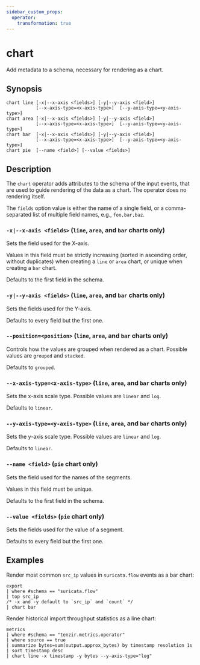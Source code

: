 ```yaml
---
sidebar_custom_props:
  operator:
    transformation: true
---
```


# chart

Add metadata to a schema, necessary for rendering as a chart.

## Synopsis

```
chart line [-x|--x-axis <fields>] [-y|--y-axis <field>]
           [--x-axis-type=<x-axis-type>]  [--y-axis-type=<y-axis-type>]
chart area [-x|--x-axis <fields>] [-y|--y-axis <field>]
           [--x-axis-type=<x-axis-type>]  [--y-axis-type=<y-axis-type>]
chart bar  [-x|--x-axis <fields>] [-y|--y-axis <field>]
           [--x-axis-type=<x-axis-type>]  [--y-axis-type=<y-axis-type>]
chart pie  [--name <field>] [--value <fields>]
```

## Description

The `chart` operator adds attributes to the schema of the input events,
that are used to guide rendering of the data as a chart.
The operator does no rendering itself.

The `fields` option value is either the name of a single field, or a
comma-separated list of multiple field names, e.g., `foo,bar,baz`.

### `-x|--x-axis <fields>` (`line`, `area`, and `bar` charts only)

Sets the field used for the X-axis.

Values in this field must be strictly increasing (sorted in ascending order,
without duplicates) when creating a `line` or `area` chart, or unique when
creating a `bar` chart.

Defaults to the first field in the schema.

### `-y|--y-axis <fields>` (`line`, `area`, and `bar` charts only)

Sets the fields used for the Y-axis.

Defaults to every field but the first one.

### `--position=<position>` (`line`, `area`, and `bar` charts only)

Controls how the values are grouped when rendered as a chart.
Possible values are `grouped` and `stacked`.

Defaults to `grouped`.

### `--x-axis-type=<x-axis-type>` (`line`, `area`, and `bar` charts only)

Sets the x-axis scale type.
Possible values are `linear` and `log`.

Defaults to `linear`.

### `--y-axis-type=<y-axis-type>` (`line`, `area`, and `bar` charts only)

Sets the y-axis scale type.
Possible values are `linear` and `log`.

Defaults to `linear`.

### `--name <field>` (`pie` chart only)

Sets the field used for the names of the segments.

Values in this field must be unique.

Defaults to the first field in the schema.

### `--value <fields>` (`pie` chart only)

Sets the fields used for the value of a segment.

Defaults to every field but the first one.

## Examples

Render most common `src_ip` values in `suricata.flow` events as a bar chart:

```
export
| where #schema == "suricata.flow"
| top src_ip
/* -x and -y default to `src_ip` and `count` */
| chart bar
```

Render historical import throughput statistics as a line chart:

```
metrics
| where #schema == "tenzir.metrics.operator"
| where source == true
| summarize bytes=sum(output.approx_bytes) by timestamp resolution 1s
| sort timestamp desc
| chart line -x timestamp -y bytes --y-axis-type="log"
```
